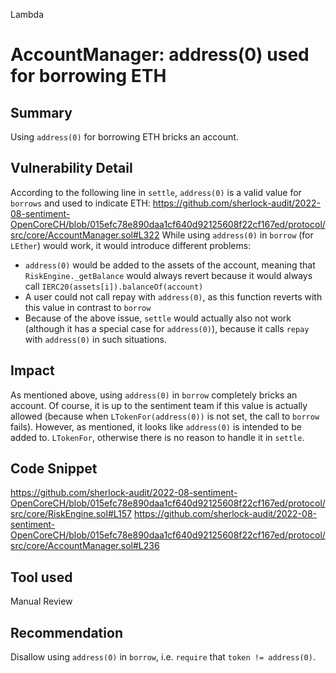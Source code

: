 Lambda
# AccountManager: address(0) used for borrowing ETH

## Summary
Using `address(0)` for borrowing ETH bricks an account.

## Vulnerability Detail
According to the following line in `settle`, `address(0)` is a valid value for `borrows` and used to indicate ETH:
https://github.com/sherlock-audit/2022-08-sentiment-OpenCoreCH/blob/015efc78e890daa1cf640d92125608f22cf167ed/protocol/src/core/AccountManager.sol#L322
While using `address(0)` in `borrow` (for `LEther`) would work, it would introduce different problems:
- `address(0)` would be added to the assets of the account, meaning that `RiskEngine._getBalance` would always revert because it would always call `IERC20(assets[i]).balanceOf(account)`
- A user could not call repay with `address(0)`, as this function reverts with this value in contrast to `borrow`
- Because of the above issue, `settle` would actually also not work (although it has a special case for `address(0)`), because it calls `repay` with `address(0)` in such situations.

## Impact
As mentioned above, using `address(0)` in `borrow` completely bricks an account. Of course, it is up to the sentiment team if this value is actually allowed (because when `LTokenFor(address(0))` is not set, the call to `borrow` fails). However, as mentioned, it looks like `address(0)` is intended to be added to. `LTokenFor`, otherwise there is no reason to handle it in `settle`.

## Code Snippet
https://github.com/sherlock-audit/2022-08-sentiment-OpenCoreCH/blob/015efc78e890daa1cf640d92125608f22cf167ed/protocol/src/core/RiskEngine.sol#L157
https://github.com/sherlock-audit/2022-08-sentiment-OpenCoreCH/blob/015efc78e890daa1cf640d92125608f22cf167ed/protocol/src/core/AccountManager.sol#L236

## Tool used

Manual Review

## Recommendation
Disallow using `address(0)` in `borrow`, i.e. `require` that `token != address(0)`.